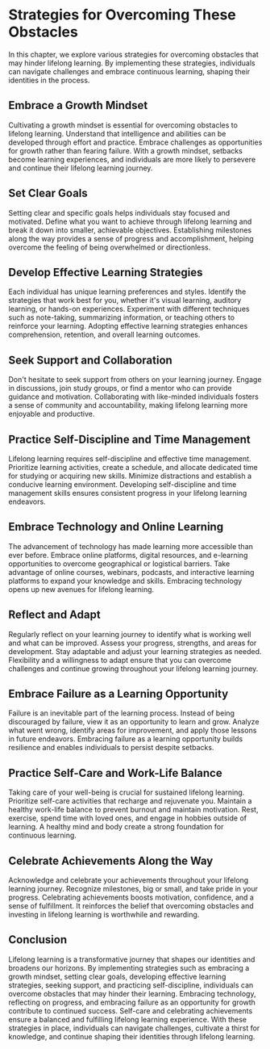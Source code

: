 Strategies for Overcoming These Obstacles
====================================================

In this chapter, we explore various strategies for overcoming obstacles that may hinder lifelong learning. By implementing these strategies, individuals can navigate challenges and embrace continuous learning, shaping their identities in the process.

Embrace a Growth Mindset
------------------------

Cultivating a growth mindset is essential for overcoming obstacles to lifelong learning. Understand that intelligence and abilities can be developed through effort and practice. Embrace challenges as opportunities for growth rather than fearing failure. With a growth mindset, setbacks become learning experiences, and individuals are more likely to persevere and continue their lifelong learning journey.

Set Clear Goals
---------------

Setting clear and specific goals helps individuals stay focused and motivated. Define what you want to achieve through lifelong learning and break it down into smaller, achievable objectives. Establishing milestones along the way provides a sense of progress and accomplishment, helping overcome the feeling of being overwhelmed or directionless.

Develop Effective Learning Strategies
-------------------------------------

Each individual has unique learning preferences and styles. Identify the strategies that work best for you, whether it's visual learning, auditory learning, or hands-on experiences. Experiment with different techniques such as note-taking, summarizing information, or teaching others to reinforce your learning. Adopting effective learning strategies enhances comprehension, retention, and overall learning outcomes.

Seek Support and Collaboration
------------------------------

Don't hesitate to seek support from others on your learning journey. Engage in discussions, join study groups, or find a mentor who can provide guidance and motivation. Collaborating with like-minded individuals fosters a sense of community and accountability, making lifelong learning more enjoyable and productive.

Practice Self-Discipline and Time Management
--------------------------------------------

Lifelong learning requires self-discipline and effective time management. Prioritize learning activities, create a schedule, and allocate dedicated time for studying or acquiring new skills. Minimize distractions and establish a conducive learning environment. Developing self-discipline and time management skills ensures consistent progress in your lifelong learning endeavors.

Embrace Technology and Online Learning
--------------------------------------

The advancement of technology has made learning more accessible than ever before. Embrace online platforms, digital resources, and e-learning opportunities to overcome geographical or logistical barriers. Take advantage of online courses, webinars, podcasts, and interactive learning platforms to expand your knowledge and skills. Embracing technology opens up new avenues for lifelong learning.

Reflect and Adapt
-----------------

Regularly reflect on your learning journey to identify what is working well and what can be improved. Assess your progress, strengths, and areas for development. Stay adaptable and adjust your learning strategies as needed. Flexibility and a willingness to adapt ensure that you can overcome challenges and continue growing throughout your lifelong learning journey.

Embrace Failure as a Learning Opportunity
-----------------------------------------

Failure is an inevitable part of the learning process. Instead of being discouraged by failure, view it as an opportunity to learn and grow. Analyze what went wrong, identify areas for improvement, and apply those lessons in future endeavors. Embracing failure as a learning opportunity builds resilience and enables individuals to persist despite setbacks.

Practice Self-Care and Work-Life Balance
----------------------------------------

Taking care of your well-being is crucial for sustained lifelong learning. Prioritize self-care activities that recharge and rejuvenate you. Maintain a healthy work-life balance to prevent burnout and maintain motivation. Rest, exercise, spend time with loved ones, and engage in hobbies outside of learning. A healthy mind and body create a strong foundation for continuous learning.

Celebrate Achievements Along the Way
------------------------------------

Acknowledge and celebrate your achievements throughout your lifelong learning journey. Recognize milestones, big or small, and take pride in your progress. Celebrating achievements boosts motivation, confidence, and a sense of fulfillment. It reinforces the belief that overcoming obstacles and investing in lifelong learning is worthwhile and rewarding.

Conclusion
----------

Lifelong learning is a transformative journey that shapes our identities and broadens our horizons. By implementing strategies such as embracing a growth mindset, setting clear goals, developing effective learning strategies, seeking support, and practicing self-discipline, individuals can overcome obstacles that may hinder their learning. Embracing technology, reflecting on progress, and embracing failure as an opportunity for growth contribute to continued success. Self-care and celebrating achievements ensure a balanced and fulfilling lifelong learning experience. With these strategies in place, individuals can navigate challenges, cultivate a thirst for knowledge, and continue shaping their identities through lifelong learning.
